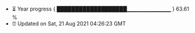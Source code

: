 - ⏳ Year progress { ███████████████████▁▁▁▁▁▁▁▁▁▁▁ } 63.61 %
- ⏰ Updated on Sat, 21 Aug 2021 04:26:23 GMT

